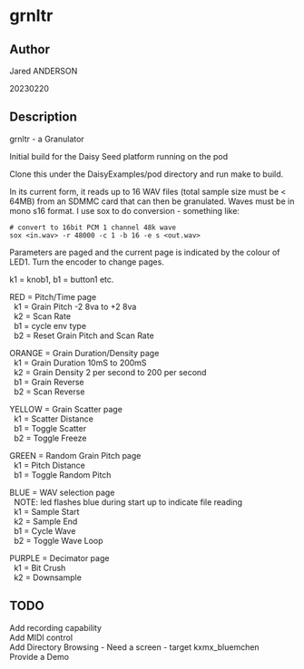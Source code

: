 # grnltr  

## Author

<!-- Insert Your Name Here -->
Jared ANDERSON

20230220

## Description

grnltr - a Granulator

Initial build for the Daisy Seed platform running on the pod 

Clone this under the DaisyExamples/pod directory and run make to build.  

In its current form, it reads up to 16 WAV files (total sample size must be < 64MB) from an SDMMC card that can then be granulated.
Waves must be in mono s16 format.  I use sox to do conversion - something like:  

```
# convert to 16bit PCM 1 channel 48k wave
sox <in.wav> -r 48000 -c 1 -b 16 -e s <out.wav>
```

Parameters are paged and the current page is indicated by the colour of LED1. Turn the encoder to change pages.  

k1 = knob1, b1 = button1 etc.  

RED = Pitch/Time page  
&nbsp;&nbsp;k1 = Grain Pitch -2 8va to +2 8va  
&nbsp;&nbsp;k2 = Scan Rate  
&nbsp;&nbsp;b1 = cycle env type  
&nbsp;&nbsp;b2 = Reset Grain Pitch and Scan Rate  
        
ORANGE = Grain Duration/Density page  
&nbsp;&nbsp;k1 = Grain Duration 10mS to 200mS  
&nbsp;&nbsp;k2 = Grain Density  2 per second to 200 per second  
&nbsp;&nbsp;b1 = Grain Reverse  
&nbsp;&nbsp;b2 = Scan Reverse  
        
YELLOW = Grain Scatter page  
&nbsp;&nbsp;k1 = Scatter Distance  
&nbsp;&nbsp;b1 = Toggle Scatter  
&nbsp;&nbsp;b2 = Toggle Freeze  
        
GREEN = Random Grain Pitch page  
&nbsp;&nbsp;k1 = Pitch Distance  
&nbsp;&nbsp;b1 = Toggle Random Pitch  
        
BLUE = WAV selection page  
&nbsp;&nbsp;NOTE: led flashes blue during start up to indicate file reading  
&nbsp;&nbsp;k1 = Sample Start  
&nbsp;&nbsp;k2 = Sample End  
&nbsp;&nbsp;b1 = Cycle Wave  
&nbsp;&nbsp;b2 = Toggle Wave Loop  
        
PURPLE = Decimator page  
&nbsp;&nbsp;k1 = Bit Crush  
&nbsp;&nbsp;k2 = Downsample  
        
## TODO  
Add recording capability  
Add MIDI control  
Add Directory Browsing - Need a screen - target kxmx_bluemchen   
Provide a Demo  
  
